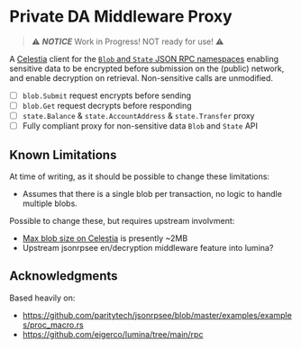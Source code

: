 # Private DA Middleware Proxy

> ⚠
> ***NOTICE***
> Work in Progress!
> NOT ready for use!
> ⚠

A [Celestia](https://celestia.org) client for the [`Blob` and `State` JSON RPC namespaces](https://node-rpc-docs.celestia.org/) enabling sensitive data to be encrypted before submission on the (public) network, and enable decryption on retrieval.
Non-sensitive calls are unmodified.

- [ ] `blob.Submit` request encrypts before sending
- [ ] `blob.Get` request decrypts before responding
- [ ] `state.Balance` & `state.AccountAddress` & `state.Transfer` proxy
- [ ] Fully compliant proxy for non-sensitive data `Blob` and `State` API

## Known Limitations

At time of writing, as it should be possible to change these limitations:

- Assumes that there is a single blob per transaction, no logic to handle multiple blobs.

Possible to change these, but requires upstream involvment:

- [Max blob size on Celestia](https://docs.celestia.org/how-to-guides/submit-data#maximum-blob-size) is presently ~2MB
- Upstream jsonrpsee en/decryption middleware feature into lumina?

## Acknowledgments

Based heavily on:
- https://github.com/paritytech/jsonrpsee/blob/master/examples/examples/proc_macro.rs
- https://github.com/eigerco/lumina/tree/main/rpc

